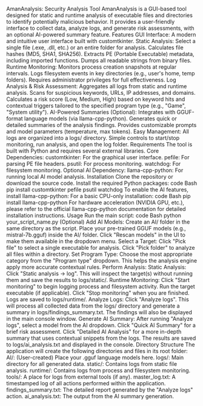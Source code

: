 AmanAnalysis: Security Analysis Tool
AmanAnalysis is a GUI-based tool designed for static and runtime analysis of executable files and directories to identify potentially malicious behavior. It provides a user-friendly interface to collect data, analyze logs, and generate risk assessments, with an optional AI-powered summary feature.
Features
GUI Interface: A modern and intuitive user interface built with customtkinter.
Static Analysis:
Select a single file (.exe, .dll, etc.) or an entire folder for analysis.
Calculates file hashes (MD5, SHA1, SHA256).
Extracts PE (Portable Executable) metadata, including imported functions.
Dumps all readable strings from binary files.
Runtime Monitoring:
Monitors process creation snapshots at regular intervals.
Logs filesystem events in key directories (e.g., user's home, temp folders).
Requires administrator privileges for full effectiveness.
Log Analysis & Risk Assessment:
Aggregates all logs from static and runtime analysis.
Scans for suspicious keywords, URLs, IP addresses, and domains.
Calculates a risk score (Low, Medium, High) based on keyword hits and contextual triggers tailored to the specified program type (e.g., "Game", "System utility").
AI-Powered Summaries (Optional):
Integrates with GGUF-format language models (via llama-cpp-python).
Generates quick or detailed summaries of the analysis findings.
Provides customizable prompts and model parameters (temperature, max tokens).
Easy Management:
All logs are organized into a logs/ directory.
Simple controls to start/stop monitoring, run analysis, and open the log folder.
Requirements
The tool is built with Python and requires several external libraries.
Core Dependencies:
customtkinter: For the graphical user interface.
pefile: For parsing PE file headers.
psutil: For process monitoring.
watchdog: For filesystem monitoring.
Optional AI Dependency:
llama-cpp-python: For running local AI model analysis.
Installation
Clone the repository or download the source code.
Install the required Python packages:
code
Bash
pip install customtkinter pefile psutil watchdog
To enable the AI features, install llama-cpp-python:
For a basic CPU-only installation:
code
Bash
pip install llama-cpp-python
For hardware acceleration (NVIDIA GPU, etc.), please refer to the official llama-cpp-python documentation for detailed installation instructions.
Usage
Run the main script:
code
Bash
python your_script_name.py
(Optional) Add AI Models:
Create an AI/ folder in the same directory as the script.
Place your pre-trained GGUF models (e.g., mistral-7b.gguf) inside the AI/ folder.
Click "Rescan models" in the UI to make them available in the dropdown menu.
Select a Target:
Click "Pick file" to select a single executable for analysis.
Click "Pick folder" to analyze all files within a directory.
Set Program Type:
Choose the most appropriate category from the "Program type" dropdown. This helps the analysis engine apply more accurate contextual rules.
Perform Analysis:
Static Analysis: Click "Static analysis → log". This will inspect the target(s) without running them and save the results to logs/static/.
Runtime Monitoring:
Click "Start monitoring" to begin logging process and filesystem activity.
Run the target executable (if applicable).
Click "Stop monitoring" when you are finished. Logs are saved to logs/runtime/.
Analyze Logs: Click "Analyze logs". This will process all collected data from the logs/ directory and generate a summary in logs/findings_summary.txt. The findings will also be displayed in the main console window.
Generate AI Summary:
After running "Analyze logs", select a model from the AI dropdown.
Click "Quick AI Summary" for a brief risk assessment.
Click "Detailed AI Analysis" for a more in-depth summary that uses contextual snippets from the logs. The results are saved to logs/ai_analysis.txt and displayed in the console.
Directory Structure
The application will create the following directories and files in its root folder:
AI/: (User-created) Place your .gguf language models here.
logs/: Main directory for all generated data.
static/: Contains logs from static file analysis.
runtime/: Contains logs from process and filesystem monitoring.
tools/: A place for logs from external tools (if any).
master_log.txt: A timestamped log of all actions performed within the application.
findings_summary.txt: The detailed report generated by the "Analyze logs" action.
ai_analysis.txt: The output from the AI summary generation.